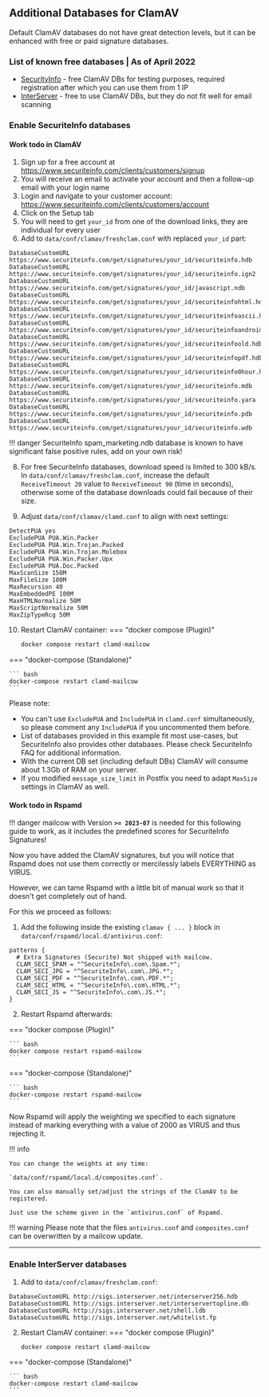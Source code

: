 ## Additional Databases for ClamAV

Default ClamAV databases do not have great detection levels, but it can be enhanced with free or paid signature databases.

### List of known free databases | As of April 2022

- [SecurityInfo](https://www.securiteinfo.com/) - free ClamAV DBs for testing purposes, required registration after which you can use them from 1 IP
- [InterServer](http://rbluri.interserver.net/) - free to use ClamAV DBs, but they do not fit well for email scanning

### Enable SecuriteInfo databases

#### Work todo in ClamAV

1. Sign up for a free account at https://www.securiteinfo.com/clients/customers/signup
2. You will receive an email to activate your account and then a follow-up email with your login name
3. Login and navigate to your customer account: https://www.securiteinfo.com/clients/customers/account
4. Click on the Setup tab
5. You will need to get `your_id` from one of the download links, they are individual for every user
7. Add to `data/conf/clamav/freshclam.conf` with replaced `your_id` part:
```
DatabaseCustomURL https://www.securiteinfo.com/get/signatures/your_id/securiteinfo.hdb
DatabaseCustomURL https://www.securiteinfo.com/get/signatures/your_id/securiteinfo.ign2
DatabaseCustomURL https://www.securiteinfo.com/get/signatures/your_id/javascript.ndb
DatabaseCustomURL https://www.securiteinfo.com/get/signatures/your_id/securiteinfohtml.hdb
DatabaseCustomURL https://www.securiteinfo.com/get/signatures/your_id/securiteinfoascii.hdb
DatabaseCustomURL https://www.securiteinfo.com/get/signatures/your_id/securiteinfoandroid.hdb
DatabaseCustomURL https://www.securiteinfo.com/get/signatures/your_id/securiteinfoold.hdb
DatabaseCustomURL https://www.securiteinfo.com/get/signatures/your_id/securiteinfopdf.hdb
DatabaseCustomURL https://www.securiteinfo.com/get/signatures/your_id/securiteinfo0hour.hdb
DatabaseCustomURL https://www.securiteinfo.com/get/signatures/your_id/securiteinfo.mdb
DatabaseCustomURL https://www.securiteinfo.com/get/signatures/your_id/securiteinfo.yara
DatabaseCustomURL https://www.securiteinfo.com/get/signatures/your_id/securiteinfo.pdb
DatabaseCustomURL https://www.securiteinfo.com/get/signatures/your_id/securiteinfo.wdb
```

!!! danger
    SecuriteInfo spam_marketing.ndb database is known to have significant false positive rules, add on your own risk!

8. For free SecuriteInfo databases, download speed is limited to 300 kB/s. In `data/conf/clamav/freshclam.conf`, increase the default `ReceiveTimeout 20` value to `ReceiveTimeout 90` (time in seconds), otherwise some of the database downloads could fail because of their size.

9. Adjust `data/conf/clamav/clamd.conf` to align with next settings:
```
DetectPUA yes
ExcludePUA PUA.Win.Packer
ExcludePUA PUA.Win.Trojan.Packed
ExcludePUA PUA.Win.Trojan.Molebox
ExcludePUA PUA.Win.Packer.Upx
ExcludePUA PUA.Doc.Packed
MaxScanSize 150M
MaxFileSize 100M
MaxRecursion 40
MaxEmbeddedPE 100M
MaxHTMLNormalize 50M
MaxScriptNormalize 50M
MaxZipTypeRcg 50M
```
10. Restart ClamAV container:
=== "docker compose (Plugin)"

    ``` bash
    docker compose restart clamd-mailcow
    ```

=== "docker-compose (Standalone)"

    ``` bash
    docker-compose restart clamd-mailcow
    ```

Please note:

- You can't use `ExcludePUA` and `IncludePUA` in `clamd.conf` simultaneously, so please comment any `IncludePUA` if you uncommented them before.
- List of databases provided in this example fit most use-cases, but SecuriteInfo also provides other databases. Please check SecuriteInfo FAQ for additional information.
- With the current DB set (including default DBs) ClamAV will consume about 1.3Gb of RAM on your server.
- If you modified  `message_size_limit` in Postfix you need to adapt `MaxSize` settings in ClamAV as well.

#### Work todo in Rspamd

!!! danger
    mailcow with Version **`>= 2023-07`** is needed for this following guide to work, as it includes the predefined scores for SecuriteInfo Signatures!

Now you have added the ClamAV signatures, but you will notice that Rspamd does not use them correctly or mercilessly labels EVERYTHING as VIRUS.

However, we can tame Rspamd with a little bit of manual work so that it doesn't get completely out of hand.

For this we proceed as follows:

1. Add the following inside the existing `clamav { ... }` block in `data/conf/rspamd/local.d/antivirus.conf`:

```
patterns {
  # Extra Signatures (Securite) Not shipped with mailcow.
  CLAM_SECI_SPAM = "^SecuriteInfo\.com\.Spam.*";
  CLAM_SECI_JPG = "^SecuriteInfo\.com\.JPG.*";
  CLAM_SECI_PDF = "^SecuriteInfo\.com\.PDF.*";
  CLAM_SECI_HTML = "^SecuriteInfo\.com\.HTML.*";
  CLAM_SECI_JS = "^SecuriteInfo\.com\.JS.*";
}
```

2. Restart Rspamd afterwards:

=== "docker compose (Plugin)"

    ``` bash
    docker compose restart rspamd-mailcow
    ```

=== "docker-compose (Standalone)"

    ``` bash
    docker-compose restart rspamd-mailcow
    ```

Now Rspamd will apply the weighting we specified to each signature instead of marking everything with a value of 2000 as VIRUS and thus rejecting it.


!!! info

    You can change the weights at any time:

    `data/conf/rspamd/local.d/composites.conf`.

    You can also manually set/adjust the strings of the ClamAV to be registered.

    Just use the scheme given in the `antivirus.conf` of Rspamd.

!!! warning
    Please note that the files `antivirus.conf` and `composites.conf` can be overwritten by a mailcow update.

---
### Enable InterServer databases

1. Add to `data/conf/clamav/freshclam.conf`:
```
DatabaseCustomURL http://sigs.interserver.net/interserver256.hdb
DatabaseCustomURL http://sigs.interserver.net/interservertopline.db
DatabaseCustomURL http://sigs.interserver.net/shell.ldb
DatabaseCustomURL http://sigs.interserver.net/whitelist.fp
```
2. Restart ClamAV container:
=== "docker compose (Plugin)"

    ``` bash
    docker compose restart clamd-mailcow
    ```

=== "docker-compose (Standalone)"

    ``` bash
    docker-compose restart clamd-mailcow
    ```
